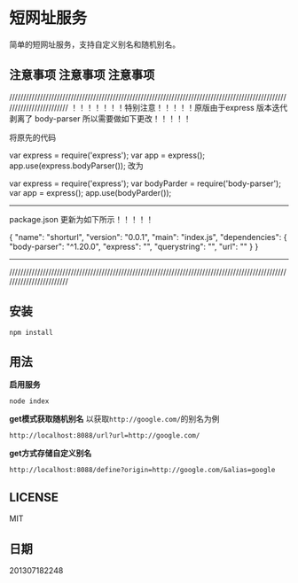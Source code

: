 # 短网址服务

简单的短网址服务，支持自定义别名和随机别名。

## 注意事项 注意事项 注意事项
////////////////////////////////////////////////////////////////////////////////////////////////////////////////////////
！！！！！！！特别注意！！！！！原版由于express  版本迭代 剥离了 body-parser  所以需要做如下更改！！！！！

将原先的代码

var express = require('express');
var app = express();
app.use(express.bodyParser());
改为

var express = require('express');
var bodyParder = require('body-parser');
var app = express();
app.use(bodyParder());

***********************************************************************************************************************************************
package.json 更新为如下所示！！！！！

{
  "name": "shorturl",
  "version": "0.0.1",
  "main": "index.js",
  "dependencies": {
    "body-parser": "^1.20.0",
    "express": "",
    "querystring": "",
    "url": ""
  }
}
*******************************************************************************************************************************************************
////////////////////////////////////////////////////////////////////////////////////////////////////////////////////////


## 安装

```
npm install
```

## 用法

**启用服务** 

```
node index
```

**get模式获取随机别名** 以获取`http://google.com/`的别名为例

```
http://localhost:8088/url?url=http://google.com/
```

**get方式存储自定义别名** 

```
http://localhost:8088/define?origin=http://google.com/&alias=google
```

## LICENSE

MIT

## 日期
201307182248
